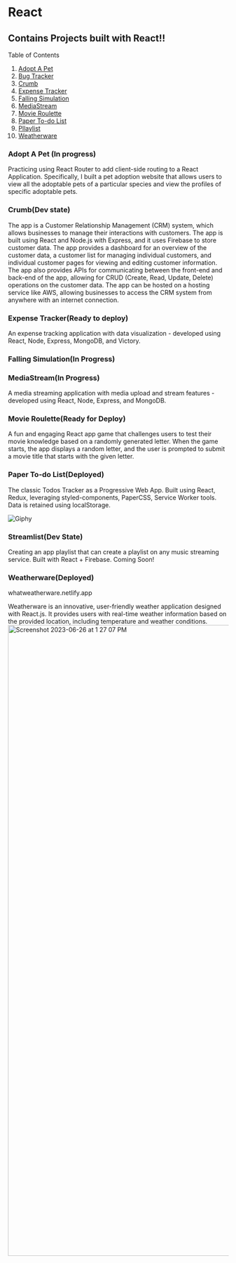 # React
## Contains Projects built with React!!
Table of Contents

1. [Adopt A Pet](#adopt-a-pet)
2. [Bug Tracker](#bug-tracker)
3. [Crumb](#crumb)
4. [Expense Tracker](#expense-tracker)
5. [Falling Simulation](#falling-simulation)
6. [MediaStream](#mediastream)
7. [Movie Roulette](#Movie-Roulette)
8. [Paper To-do List](#paper-to-do-list)
9. [Pllaylist](#Pllaylist)
10. [Weatherware](#weatherware)

### Adopt A Pet (In progress)
Practicing using React Router to add client-side routing to a React Application. Specifically, I built a pet adoption website that allows users to view all the adoptable pets of a particular species and view the profiles of specific adoptable pets.

### Crumb(Dev state)
The app is a Customer Relationship Management (CRM) system, which allows businesses to manage their interactions with customers. The app is built using React and Node.js with Express, and it uses Firebase to store customer data. The app provides a dashboard for an overview of the customer data, a customer list for managing individual customers, and individual customer pages for viewing and editing customer information. The app also provides APIs for communicating between the front-end and back-end of the app, allowing for CRUD (Create, Read, Update, Delete) operations on the customer data. The app can be hosted on a hosting service like AWS, allowing businesses to access the CRM system from anywhere with an internet connection.

### Expense Tracker(Ready to deploy)
An expense tracking application with data visualization - developed using React, Node, Express, MongoDB, and Victory.

### Falling Simulation(In Progress)

### MediaStream(In Progress)
A media streaming application with media upload and stream features - developed using React, Node, Express, and MongoDB.

### Movie Roulette(Ready for Deploy)
A fun and engaging React app game that challenges users to test their movie knowledge based on a randomly generated letter. When the game starts, the app displays a random letter, and the user is prompted to submit a movie title that starts with the given letter.

### Paper To-do List(Deployed)
The classic Todos Tracker as a Progressive Web App. Built using React, Redux, leveraging styled-components, PaperCSS, Service Worker tools. Data is retained using localStorage.

![Giphy](https://media.giphy.com/media/26DNeo2xDmfj3plbW/giphy.gif)

### Streamlist(Dev State)
Creating an app playlist that can create a playlist on any music streaming service. Built with React + Firebase. Coming Soon!

### Weatherware(Deployed)
 
whatweatherware.netlify.app

Weatherware is an innovative, user-friendly weather application designed with React.js. It provides users with real-time weather information based on the provided location, including temperature and weather conditions.
<img width="1437" alt="Screenshot 2023-06-26 at 1 27 07 PM" src="https://github.com/ROUSE-prog/React/assets/52251052/4e1fb56a-679a-45ad-b66f-cf7ab861016f">

